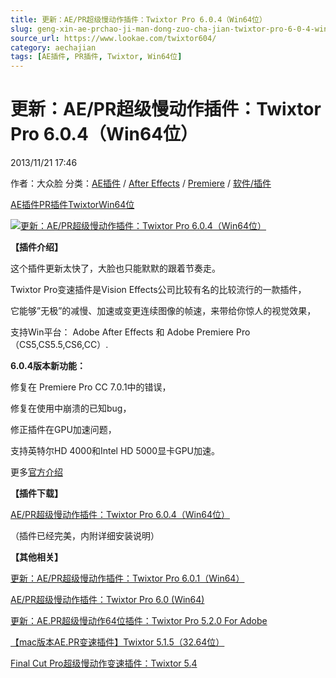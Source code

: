 ```yaml
---
title: 更新：AE/PR超级慢动作插件：Twixtor Pro 6.0.4（Win64位）
slug: geng-xin-ae-prchao-ji-man-dong-zuo-cha-jian-twixtor-pro-6-0-4-win64wei
source_url: https://www.lookae.com/twixtor604/
category: aechajian
tags: [AE插件, PR插件, Twixtor, Win64位]
---
```

# 更新：AE/PR超级慢动作插件：Twixtor Pro 6.0.4（Win64位）

2013/11/21 17:46

作者：大众脸
分类：[AE插件](https://www.lookae.com/after-effects/aechajian/) / [After Effects](https://www.lookae.com/after-effects/) / [Premiere](https://www.lookae.com/qitarjcj/premierezy/) / [软件/插件](https://www.lookae.com/qitarjcj/)

[AE插件](https://www.lookae.com/tag/ae%e6%8f%92%e4%bb%b6/)[PR插件](https://www.lookae.com/tag/pr%e6%8f%92%e4%bb%b6/)[Twixtor](https://www.lookae.com/tag/twixtor/)[Win64位](https://www.lookae.com/tag/win64%e4%bd%8d/)

[![更新：AE/PR超级慢动作插件：Twixtor Pro 6.0.4（Win64位）](https://www.lookae.com/wp-content/uploads/2013/11/Twixtor604.jpg "更新：AE/PR超级慢动作插件：Twixtor Pro 6.0.4（Win64位）-LookAE.com")](https://www.lookae.com/wp-content/uploads/2013/11/Twixtor604.jpg)

**【插件介绍】**

这个插件更新太快了，大脸也只能默默的跟着节奏走。

Twixtor Pro变速插件是Vision Effects公司比较有名的比较流行的一款插件，

它能够”无极”的减慢、加速或变更连续图像的帧速，来带给你惊人的视觉效果，

支持Win平台： Adobe After Effects 和 Adobe Premiere Pro （CS5,CS5.5,CS6,CC）.

**6.0.4版本新功能：**

修复在 Premiere Pro CC 7.0.1中的错误，

修复在使用中崩溃的已知bug，

修正插件在GPU加速问题，

支持英特尔HD 4000和Intel HD 5000显卡GPU加速。

更多[官方介绍](http://revisionfx.com/products/twixtor/overview/ )

**【插件下载】**

[AE/PR超级慢动作插件：Twixtor Pro 6.0.4（Win64位）](https://www.400gb.com/file/37950388)

（插件已经完美，内附详细安装说明）

**【其他相关】**

[更新：AE/PR超级慢动作插件：Twixtor Pro 6.0.1（Win64）](https://www.lookae.com/twixtor-601/)

[AE/PR超级慢动作插件：Twixtor Pro 6.0 (](https://www.lookae.com/twixtor6/)[Win64)](https://www.lookae.com/twixtor6/)

[更新：AE.PR超级慢动作64位插件：Twixtor Pro 5.2.0 For Adobe](https://www.lookae.com/twixtor-52/)

[【mac版本AE.PR变速插件】Twixtor 5.1.5（32.64位）](https://www.lookae.com/twixtor515/)

[Final Cut Pro超级慢动作变速插件：Twixtor 5.](https://www.lookae.com/fcpx-twixtor54/)[4](https://www.lookae.com/fcpx-twixtor54/)
